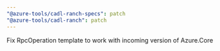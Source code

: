 ```yaml
---
"@azure-tools/cadl-ranch-specs": patch
"@azure-tools/cadl-ranch": patch
---
```


Fix RpcOperation template to work with incoming version of Azure.Core

